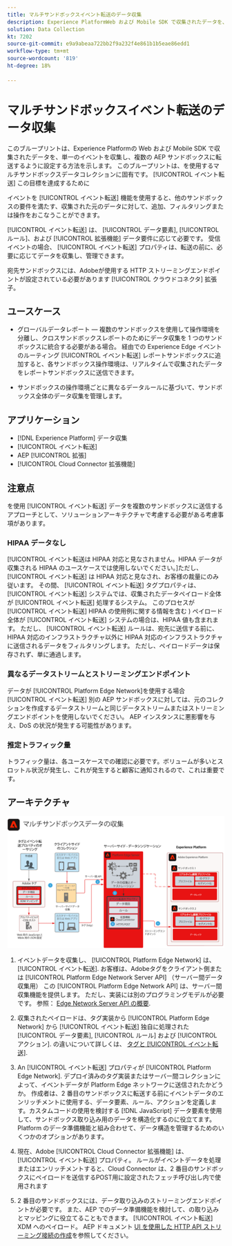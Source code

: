 ```yaml
---
title: マルチサンドボックスイベント転送のデータ収集
description: Experience PlatformWeb および Mobile SDK で収集されたデータを、単一のイベントを収集し、複数のExperience Platformサンドボックスに転送するように設定する方法について説明します。
solution: Data Collection
kt: 7202
source-git-commit: e9a9abeaa722bb2f9a232f4e861b1b5eae86edd1
workflow-type: tm+mt
source-wordcount: '819'
ht-degree: 18%

---
```



# マルチサンドボックスイベント転送のデータ収集

このブループリントは、Experience Platformの Web および Mobile SDK で収集されたデータを、単一のイベントを収集し、複数の AEP サンドボックスに転送するように設定する方法を示します。 このブループリントは、を使用するマルチサンドボックスデータコレクションに固有です。 [!UICONTROL イベント転送] この目標を達成するために

イベントを [!UICONTROL イベント転送] 機能を使用すると、他のサンドボックスの要件を満たす、収集された元のデータに対して、追加、フィルタリングまたは操作をおこなうことができます。

[!UICONTROL イベント転送] は、 [!UICONTROL データ要素], [!UICONTROL ルール]、および [!UICONTROL 拡張機能] データ要件に応じて必要です。 受信イベントの場合、 [!UICONTROL イベント転送] プロパティは、転送の前に、必要に応じてデータを収集し、管理できます。

宛先サンドボックスには、Adobeが使用する HTTP ストリーミングエンドポイントが設定されている必要があります [!UICONTROL クラウドコネクタ] 拡張子。

## ユースケース

* グローバルデータレポート — 複数のサンドボックスを使用して操作環境を分離し、クロスサンドボックスレポートのためにデータ収集を 1 つのサンドボックスに統合する必要がある場合。 経由での Experience Edge イベントのルーティング [!UICONTROL イベント転送] レポートサンドボックスに追加すると、各サンドボックス操作環境は、リアルタイムで収集されたデータをレポートサンドボックスに送信できます。

* サンドボックスの操作環境ごとに異なるデータルールに基づいて、サンドボックス全体のデータ収集を管理します。

## アプリケーション

* [!DNL Experience Platform] データ収集
* [!UICONTROL イベント転送]
* AEP [!UICONTROL 拡張]
* [!UICONTROL Cloud Connector 拡張機能]

## 注意点

を使用 [!UICONTROL イベント転送] データを複数のサンドボックスに送信するアプローチとして、ソリューションアーキテクチャで考慮する必要がある考慮事項があります。

### HIPAA データなし

[!UICONTROL イベント転送は HIPAA 対応と見なされません。HIPAA データが収集される HIPAA のユースケースでは使用しないでください。]ただし、 [!UICONTROL イベント転送] は HIPAA 対応と見なされ、お客様の裁量にのみ従います。 その間、 [!UICONTROL イベント転送] タグプロパティは、 [!UICONTROL イベント転送] システムでは、収集されたデータペイロード全体が [!UICONTROL イベント転送] 処理するシステム。 このプロセスが [!UICONTROL イベント転送] HIPAA の使用例に関する情報を含む ) ペイロード全体が [!UICONTROL イベント転送] システムの場合は、HIPAA 値も含まれます。 ただし、 [!UICONTROL イベント転送] ルールは、宛先に送信する前に、HIPAA 対応のインフラストラクチャ以外に HIPAA 対応のインフラストラクチャに送信されるデータをフィルタリングします。 ただし、ペイロードデータは保存されず、単に通過します。

### 異なるデータストリームとストリーミングエンドポイント

データが [!UICONTROL Platform Edge Network]を使用する場合 [!UICONTROL イベント転送] 別の AEP サンドボックスに対しては、元のコレクションを作成するデータストリームと同じデータストリームまたはストリーミングエンドポイントを使用しないでください。 AEP インスタンスに悪影響を与え、DoS の状況が発生する可能性があります。

### 推定トラフィック量

トラフィック量は、各ユースケースでの確認に必要です。ボリュームが多いとスロットル状況が発生し、これが発生すると顧客に通知されるので、これは重要です。

## アーキテクチャ

![マルチサンドボックス [!UICONTROL イベント転送]](assets/multi-sandbox-data-collection.png)

1. イベントデータを収集し、 [!UICONTROL Platform Edge Network] は、 [!UICONTROL イベント転送]. お客様は、Adobeタグをクライアント側または [!UICONTROL Platform Edge Network Server API] （サーバー間データ収集用） この [!UICONTROL Platform Edge Network API] は、サーバー間収集機能を提供します。 ただし、実装には別のプログラミングモデルが必要です。 参照： [Edge Network Server API の概要](https://experienceleague.adobe.com/docs/experience-platform/edge-network-server-api/overview.html?lang=ja).

1. 収集されたペイロードは、タグ実装から [!UICONTROL Platform Edge Network] から [!UICONTROL イベント転送] 独自に処理された [!UICONTROL データ要素], [!UICONTROL ルール] および [!UICONTROL アクション]. の違いについて詳しくは、 [タグと [!UICONTROL イベント転送]](https://experienceleague.adobe.com/docs/experience-platform/tags/event-forwarding/overview.html?lang=ja#differences-from-tags).

1. An [!UICONTROL イベント転送] プロパティが [!UICONTROL Platform Edge Network]. デプロイ済みのタグ実装またはサーバー間コレクションによって、イベントデータが Platform Edge ネットワークに送信されたかどうか。 作成者は、2 番目のサンドボックスに転送する前にイベントデータのエンリッチメントに使用する、データ要素、ルール、アクションを定義します。カスタムコードの使用を検討する [!DNL JavaScript] データ要素を使用して、サンドボックス取り込み用のデータを構造化するのに役立てます。 Platform のデータ準備機能と組み合わせて、データ構造を管理するためのいくつかのオプションがあります。

1. 現在、Adobe [!UICONTROL Cloud Connector 拡張機能] は、 [!UICONTROL イベント転送] プロパティ。 ルールがイベントデータを処理またはエンリッチメントすると、Cloud Connector は、2 番目のサンドボックスにペイロードを送信するPOST用に設定されたフェッチ呼び出し内で使用されます

1. 2 番目のサンドボックスには、データ取り込みのストリーミングエンドポイントが必要です。 また、AEP でのデータ準備機能を検討して、の取り込みとマッピングに役立てることもできます。 [!UICONTROL イベント転送] XDM へのペイロード。 AEP ドキュメント [UI を使用した HTTP API ストリーミング接続の作成](https://experienceleague.adobe.com/docs/experience-platform/sources/ui-tutorials/create/streaming/http.html?lang=ja)を参照してください。
